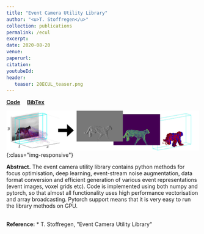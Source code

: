 ```yaml
---
title: "Event Camera Utility Library"
author: "<u>T. Stoffregen</u>"
collection: publications
permalink: /ecul
excerpt: 
date: 2020-08-20
venue: 
paperurl:
citation: 
youtubeId: 
header:
   teaser: 20ECUL_teaser.png
---
```


<a href="https://github.com/TimoStoff/event_utils" target="_blank"><b>Code</b></a>&emsp;
<a href="https://timostoff.github.io/files/20ecul.txt" target="_blank"><b>BibTex</b></a>

![ecnn20_banner](/images/20ECUL_banner.png){:class="img-responsive"}

<b>Abstract.</b> 
The event camera utility library contains python methods for focus optimisation, deep learning, event-stream noise augmentation, data format conversion and efficient generation of various event representations (event images, voxel grids etc).
Code is implemented using both numpy and pytorch, so that almost all functionality uses high performance vectorisation and array broadcasting.
Pytorch support means that it is very easy to run the library methods on GPU.

<br />
<b>Reference:</b>
* T. Stoffregen, "Event Camera Utility Library"

